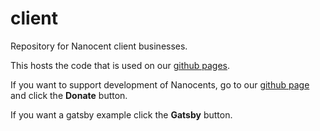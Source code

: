 # client
Repository for Nanocent client businesses.

This hosts the code that is used on our [github pages](https://nanocents.github.io/client/).

If you want to support development of Nanocents, go to our [github page](https://nanocents.github.io/client/) and click
the **Donate** button.

If you want a gatsby example click the **Gatsby** button.


